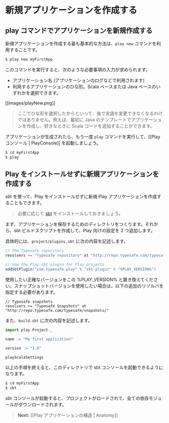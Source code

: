 <!-- translated -->
<!--
# Creating a new application
-->
# 新規アプリケーションを作成する

<!--
## Create a new application with the play command
-->
## play コマンドでアプリケーションを新規作成する

<!--
The easiest way to create a new application is to use the `play new` command.
-->
新規アプリケーションを作成する最も基本的な方法は、`play new` コマンドを利用することです。

```bash
$ play new myFirstApp
```
<!--
This will ask for some information.
-->
このコマンドを実行すると、次のような必要事項の入力が求められます。

<!--
- The application name (just for display, this name will be used later in several messages).
- The template to use for this application. You can choose either a default Scala application or a default Java application.
-->
- アプリケーション名 (アプリケーションのログなどで利用されます)
- 利用するアプリケーションのひな形。Scala ベースまたは Java ベースのいずれかを選択できます。

[[images/playNew.png]]

<!--
> Note that choosing a template at this point does not imply that you can’t change language later. For example, you can create a new application using the default Java application template and start adding Scala code whenever you like.
-->
> ここでひな形を選択したからといって、後で言語を変更できなくなるわけではありません。例えば、最初に Java のテンプレートでアプリケーションを作成し、好きなときに Scala コードを追加することができます。

<!--
Once the application has been created you can use the `play` command again to enter the [[Play console | PlayConsole]].
-->
アプリケーションが生成されたら、もう一度 `play` コマンドを実行して、[[Play コンソール | PlayConsole]] を起動しましょう。

```bash
$ cd myFirstApp
$ play
```

<!--
## Create a new application without having Play installed
-->
## Play をインストールせずに新規アプリケーションを作成する

<!--
You can also create a new Play application without installing Play, by using sbt. 
-->
sbt を使って、Play をインストールせずに新規 Play アプリケーションを作成することもできます。

<!-- > First install [sbt](http://www.scala-sbt.org/) if needed. -->
> 必要に応じて [sbt](http://www.scala-sbt.org/) をインストールしておきましょう。

<!--
Just create a new directory for your new application and configure your sbt build script with two additions.
-->
まず、アプリケーションを保存するためのディレクトリをつくります。それから、sbt ビルドスクリプトを作成して、Play 向けの設定を 2 つ追加します。

<!--
In `project/plugins.sbt`, add:
-->
具体的には、`project/plugins.sbt` に次の内容を記述します。

```scala
// The Typesafe repository 
resolvers += "Typesafe repository" at "http://repo.typesafe.com/typesafe/releases/"

// Use the Play sbt plugin for Play projects
addSbtPlugin("com.typesafe.play" % "sbt-plugin" % "%PLAY_VERSION%")
```

<!-- Be sure to replace %PLAY_VERSION% here with the exact version you want to use. If you want to use a snapshot version, you will have to specify this additional resolver:  -->
使用したい正確なバージョンをこの %PLAY_VERSION% と置き換えてください。スナップショットバージョンを使用したい場合は、以下の追加のリゾルバを指定する必要があります。

```
// Typesafe snapshots
resolvers += "Typesafe Snapshots" at "http://repo.typesafe.com/typesafe/snapshots/"
```

<!-- In `build.sbt`: -->
また、`build.sbt` に次の内容を記述します。

```scala
import play.Project._

name := "My first application"

version := "1.0"

playScalaSettings
```

<!--
You can then launch the sbt console in this directory:
-->
以上の手順を終えると、このディレクトリで sbt コンソールを起動できるようになります。

```bash
$ cd myFirstApp
$ sbt
```

<!--
sbt will load your project and fetch the dependencies.
-->
sbt コンソールが起動すると、プロジェクトがロードされて、全ての依存モジュールがダウンロードされます。

<!--
> **Next:** [[Anatomy of a Play application | Anatomy]]
-->
> **Next:** [[Play アプリケーションの構造 | Anatomy]]